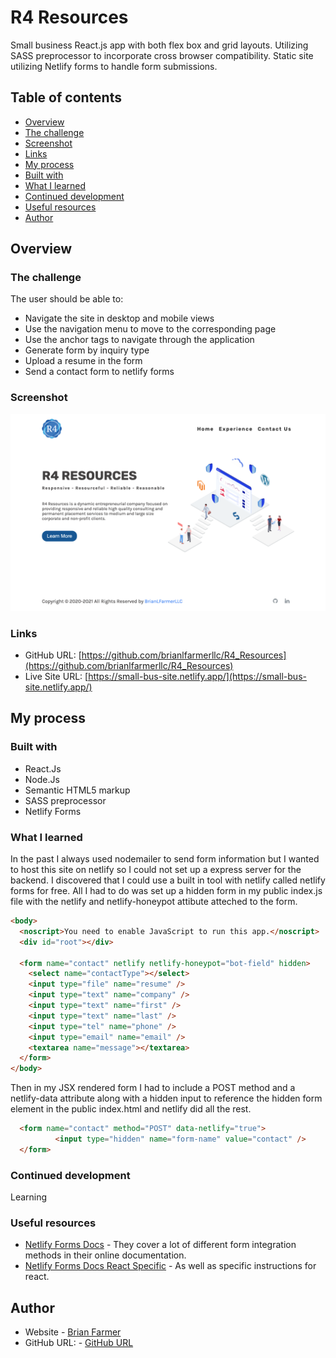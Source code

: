 # R4 Resources

Small business React.js app with both flex box and grid layouts. Utilizing SASS preprocessor to incorporate cross browser compatibility. Static site utilizing Netlify forms to handle form submissions.

## Table of contents

- [Overview](#overview)
- [The challenge](#the-challenge)
- [Screenshot](#screenshot)
- [Links](#links)
- [My process](#my-process)
- [Built with](#built-with)
- [What I learned](#what-i-learned)
- [Continued development](#continued-development)
- [Useful resources](#useful-resources)
- [Author](#author)

## Overview

### The challenge

The user should be able to:

- Navigate the site in desktop and mobile views
- Use the navigation menu to move to the corresponding page
- Use the anchor tags to navigate through the application
- Generate form by inquiry type
- Upload a resume in the form
- Send a contact form to netlify forms

### Screenshot

![](./screenshot.png)

### Links

- GitHub URL: [https://github.com/brianlfarmerllc/R4_Resources](https://github.com/brianlfarmerllc/R4_Resources)
- Live Site URL: [https://small-bus-site.netlify.app/](https://small-bus-site.netlify.app/)

## My process

### Built with

- React.Js
- Node.Js
- Semantic HTML5 markup
- SASS preprocessor
- Netlify Forms

### What I learned

In the past I always used nodemailer to send form information but I wanted to host this site on netlify so I could not set up a express server for the backend. I discovered that I could use a built in tool with netlify called netlify forms for free. All I had to do was set up a hidden form in my public index.js file with the netlify and netlify-honeypot attibute atteched to the form.

```html
<body>
  <noscript>You need to enable JavaScript to run this app.</noscript>
  <div id="root"></div>

  <form name="contact" netlify netlify-honeypot="bot-field" hidden>
    <select name="contactType"></select>
    <input type="file" name="resume" />
    <input type="text" name="company" />
    <input type="text" name="first" />
    <input type="text" name="last" />
    <input type="tel" name="phone" />
    <input type="email" name="email" />
    <textarea name="message"></textarea>
  </form>
</body>
```

Then in my JSX rendered form I had to include a POST method and a netlify-data attribute along with a hidden input to reference the hidden form element in the public index.html and netlify did all the rest.

```HTML
  <form name="contact" method="POST" data-netlify="true">
          <input type="hidden" name="form-name" value="contact" />
  </form>
```

### Continued development

Learning

### Useful resources

- [Netlify Forms Docs](https://docs.netlify.com/forms/setup/#more-forms-resources) - They cover a lot of different form integration methods in their online documentation.
- [Netlify Forms Docs React Specific](https://www.netlify.com/blog/2017/07/20/how-to-integrate-netlifys-form-handling-in-a-react-app/?_ga=2.53202667.234191971.1624120940-2092404297.1622132086) - As well as specific instructions for react.

## Author

- Website - [Brian Farmer](https://brianlfarmerllc-biosite.netlify.app/)
- GitHub URL: - [GitHub URL](https://github.com/brianlfarmerllc)
